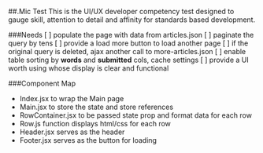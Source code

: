 ##.Mic Test
This is the UI/UX developer competency test designed to gauge skill, attention to detail and affinity for standards based development.

###Needs
[ ] populate the page with data from articles.json
[ ] paginate the query by tens
[ ] provide a load more button to load another page
[ ] if the original query is deleted, ajax another call to more-articles.json
[ ] enable table sorting by **words** and **submitted** cols, cache settings
[ ] provide a UI worth using whose display is clear and functional

###Component Map
* Index.jsx to wrap the Main page
* Main.jsx to store the state and store references
* RowContainer.jsx to be passed state prop and format data for each row
* Row.js function displays html/css for each row
* Header.jsx serves as the header
* Footer.jsx serves as the button for loading
